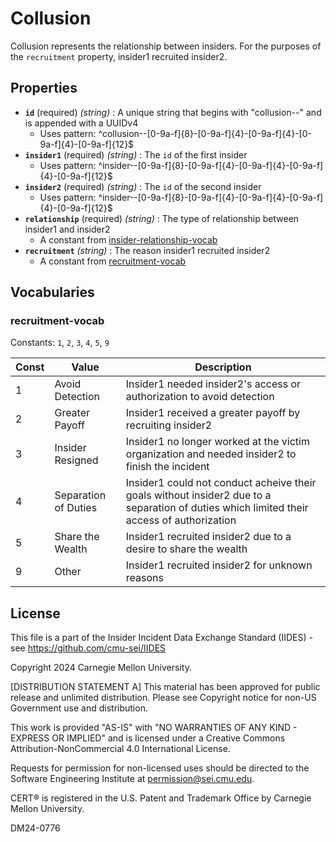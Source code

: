# Collusion

Collusion represents the relationship between insiders. For the purposes of the `recruitment` property, insider1 recruited insider2.

## Properties

- **`id`** (required) _(string)_ : A unique string that begins with "collusion--" and is appended with a UUIDv4
  - Uses pattern: ^collusion--[0-9a-f]{8}-[0-9a-f]{4}-[0-9a-f]{4}-[0-9a-f]{4}-[0-9a-f]{12}$
- **`insider1`** (required) _(string)_ : The `id` of the first insider
  - Uses pattern: ^insider--[0-9a-f]{8}-[0-9a-f]{4}-[0-9a-f]{4}-[0-9a-f]{4}-[0-9a-f]{12}$
- **`insider2`** (required) _(string)_ : The `id` of the second insider
  - Uses pattern: ^insider--[0-9a-f]{8}-[0-9a-f]{4}-[0-9a-f]{4}-[0-9a-f]{4}-[0-9a-f]{12}$
- **`relationship`** (required) _(string)_ : The type of relationship between insider1 and insider2
  - A constant from [insider-relationship-vocab](../common/insider-relationship-vocab.md)
- **`recruitment`** _(string)_ : The reason insider1 recruited insider2
  - A constant from [recruitment-vocab](#recruitment-vocab)

## Vocabularies

### recruitment-vocab

Constants: `1`, `2`, `3`, `4`, `5`, `9`

| Const | Value                | Description                                                                                                                               |
| ----- | -------------------- | ----------------------------------------------------------------------------------------------------------------------------------------- |
| 1     | Avoid Detection      | Insider1 needed insider2's access or authorization to avoid detection                                                                     |
| 2     | Greater Payoff       | Insider1 received a greater payoff by recruiting insider2                                                                                 |
| 3     | Insider Resigned     | Insider1 no longer worked at the victim organization and needed insider2 to finish the incident                                           |
| 4     | Separation of Duties | Insider1 could not conduct acheive their goals without insider2 due to a separation of duties which limited their access of authorization |
| 5     | Share the Wealth     | Insider1 recruited insider2 due to a desire to share the wealth                                                                           |
| 9     | Other                | Insider1 recruited insider2 for unknown reasons                                                                                           |

## License

This file is a part of the Insider Incident Data Exchange Standard (IIDES) - see https://github.com/cmu-sei/IIDES

Copyright 2024 Carnegie Mellon University.

[DISTRIBUTION STATEMENT A] This material has been approved for public release and unlimited distribution. Please see Copyright notice for non-US Government use and distribution.

This work is provided \"AS-IS\" with \"NO WARRANTIES OF ANY KIND - EXPRESS OR IMPLIED\" and is licensed under a Creative Commons Attribution-NonCommercial 4.0 International License.

Requests for permission for non-licensed uses should be directed to the Software Engineering Institute at permission@sei.cmu.edu.

CERT® is registered in the U.S. Patent and Trademark Office by Carnegie Mellon University.

DM24-0776
